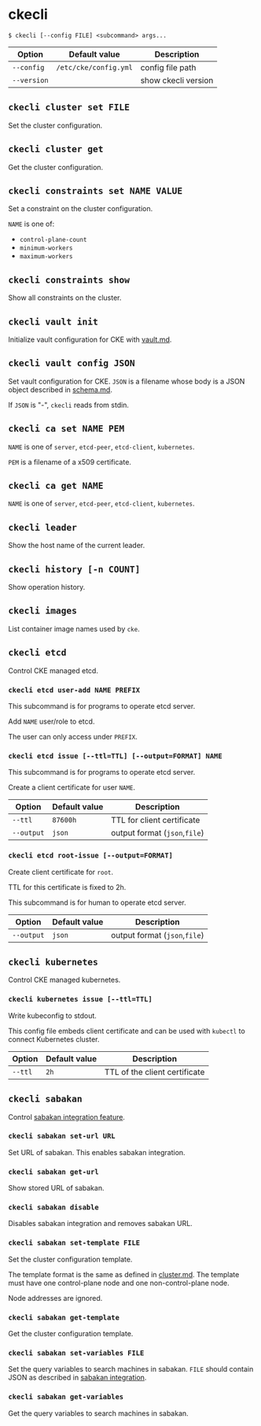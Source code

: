 ckecli
======

```console
$ ckecli [--config FILE] <subcommand> args...
```

Option      | Default value         | Description
----------  | --------------------- | -----------
`--config`  | `/etc/cke/config.yml` | config file path
`--version` |                       | show ckecli version

`ckecli cluster set FILE`
-------------------------

Set the cluster configuration.

`ckecli cluster get`
--------------------

Get the cluster configuration.

`ckecli constraints set NAME VALUE`
-----------------------------------

Set a constraint on the cluster configuration.

`NAME` is one of:

- `control-plane-count`
- `minimum-workers`
- `maximum-workers`

`ckecli constraints show`
-------------------------

Show all constraints on the cluster.

`ckecli vault init`
--------------------------

Initialize vault configuration for CKE with [vault.md](vault.md).

`ckecli vault config JSON`
--------------------------

Set vault configuration for CKE.
`JSON` is a filename whose body is a JSON object described in [schema.md](schema.md#vault).

If `JSON` is "-", `ckecli` reads from stdin.


`ckecli ca set NAME PEM`
------------------------

`NAME` is one of `server`, `etcd-peer`, `etcd-client`, `kubernetes`.

`PEM` is a filename of a x509 certificate.

`ckecli ca get NAME`
--------------------

`NAME` is one of `server`, `etcd-peer`, `etcd-client`, `kubernetes`.

`ckecli leader`
-------------------------

Show the host name of the current leader.

`ckecli history [-n COUNT]`
---------------------------

Show operation history.

`ckecli images`
---------------

List container image names used by `cke`.

`ckecli etcd`
-------------

Control CKE managed etcd.

### `ckecli etcd user-add NAME PREFIX`

This subcommand is for programs to operate etcd server.

Add `NAME` user/role to etcd.

The user can only access under `PREFIX`.

### `ckecli etcd issue [--ttl=TTL] [--output=FORMAT] NAME`

This subcommand is for programs to operate etcd server.

Create a client certificate for user `NAME`.

Option     | Default value | Description
---------- | ------------- | -----------
`--ttl`    | `87600h`      | TTL for client certificate
`--output` | `json`        | output format (`json`,`file`)

### `ckecli etcd root-issue [--output=FORMAT]`

Create client certificate for `root`.

TTL for this certificate is fixed to 2h.

This subcommand is for human to operate etcd server.

Option     | Default value | Description
---------- | ------------- | -----------
`--output` | `json`        | output format (`json`,`file`)


`ckecli kubernetes`
-------------------

Control CKE managed kubernetes.

### `ckecli kubernetes issue [--ttl=TTL]`

Write kubeconfig to stdout.

This config file embeds client certificate and can be used with `kubectl` to connect Kubernetes cluster.

Option  | Default value | Description
------- | ------------- | -----------
`--ttl` | `2h`          | TTL of the client certificate

`ckecli sabakan`
----------------

Control [sabakan integration feature](sabakan-integration.md).

### `ckecli sabakan set-url URL`

Set URL of sabakan.  This enables sabakan integration.

### `ckecli sabakan get-url`

Show stored URL of sabakan.

### `ckecli sabakan disable`

Disables sabakan integration and removes sabakan URL.

### `ckecli sabakan set-template FILE`

Set the cluster configuration template.

The template format is the same as defined in [cluster.md](cluster.md).
The template must have one control-plane node and one non-control-plane node.

Node addresses are ignored.

### `ckecli sabakan get-template`

Get the cluster configuration template.

### `ckecli sabakan set-variables FILE`

Set the query variables to search machines in sabakan.
`FILE` should contain JSON as described in [sabakan integration](sabakan-integration.md#variables).

### `ckecli sabakan get-variables`

Get the query variables to search machines in sabakan.
